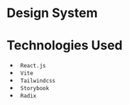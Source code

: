 # Design System

 # Technologies Used
 <ul>
 <li> <code> React.js </code> </li>
 <li> <code> Vite </code> </li>
 <li> <code> Tailwindcss </code> </li>
 <li> <code> Storybook </code> </li>
<li> <code> Radix </code> </li>
 </ul>

